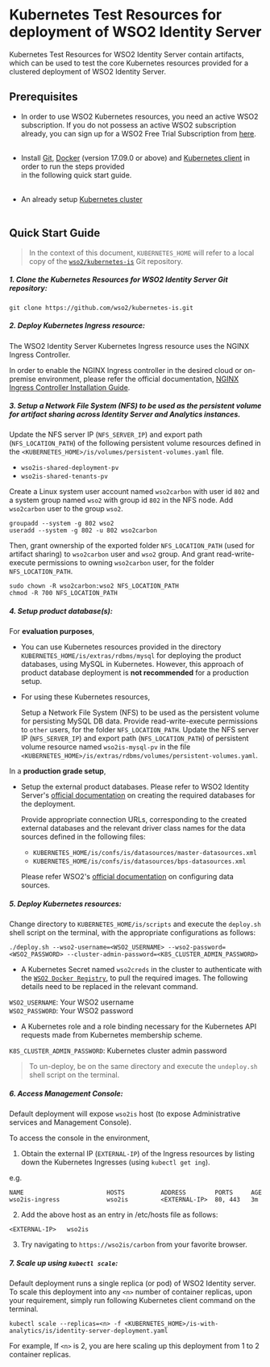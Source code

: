 # Kubernetes Test Resources for deployment of WSO2 Identity Server

Kubernetes Test Resources for WSO2 Identity Server contain artifacts, which can be used to test the core
Kubernetes resources provided for a clustered deployment of WSO2 Identity Server.

## Prerequisites

* In order to use WSO2 Kubernetes resources, you need an active WSO2 subscription. If you do not possess an active WSO2
subscription already, you can sign up for a WSO2 Free Trial Subscription from [here](https://wso2.com/free-trial-subscription).<br><br>

* Install [Git](https://git-scm.com/book/en/v2/Getting-Started-Installing-Git), [Docker](https://www.docker.com/get-docker)
(version 17.09.0 or above) and [Kubernetes client](https://kubernetes.io/docs/tasks/tools/install-kubectl/)
in order to run the steps provided<br>in the following quick start guide.<br><br>

* An already setup [Kubernetes cluster](https://kubernetes.io/docs/setup/pick-right-solution/)<br><br>
 
## Quick Start Guide

>In the context of this document, `KUBERNETES_HOME` will refer to a local copy of the [`wso2/kubernetes-is`](https://github.com/wso2/kubernetes-is/)
Git repository.<br>

##### 1. Clone the Kubernetes Resources for WSO2 Identity Server Git repository:

```
git clone https://github.com/wso2/kubernetes-is.git
```

##### 2. Deploy Kubernetes Ingress resource:

The WSO2 Identity Server Kubernetes Ingress resource uses the NGINX Ingress Controller.

In order to enable the NGINX Ingress controller in the desired cloud or on-premise environment,
please refer the official documentation, [NGINX Ingress Controller Installation Guide](https://kubernetes.github.io/ingress-nginx/deploy/).

##### 3. Setup a Network File System (NFS) to be used as the persistent volume for artifact sharing across Identity Server and Analytics instances.

Update the NFS server IP (`NFS_SERVER_IP`) and export path (`NFS_LOCATION_PATH`) of the following persistent volume resources
defined in the `<KUBERNETES_HOME>/is/volumes/persistent-volumes.yaml` file.

* `wso2is-shared-deployment-pv`
* `wso2is-shared-tenants-pv`

Create a Linux system user account named `wso2carbon` with user id `802` and a system group named `wso2` with group id `802` in the NFS node.
Add `wso2carbon` user to the group `wso2`.

```
groupadd --system -g 802 wso2
useradd --system -g 802 -u 802 wso2carbon
```

Then, grant ownership of the exported folder `NFS_LOCATION_PATH` (used for artifact sharing) to `wso2carbon` user and `wso2` group.
And grant read-write-execute permissions to owning `wso2carbon` user, for the folder `NFS_LOCATION_PATH`.

```
sudo chown -R wso2carbon:wso2 NFS_LOCATION_PATH
chmod -R 700 NFS_LOCATION_PATH
```

##### 4. Setup product database(s):

For **evaluation purposes**,

* You can use Kubernetes resources provided in the directory `KUBERNETES_HOME/is/extras/rdbms/mysql`
for deploying the product databases, using MySQL in Kubernetes. However, this approach of product database deployment is
**not recommended** for a production setup.

* For using these Kubernetes resources,

    Setup a Network File System (NFS) to be used as the persistent volume for persisting MySQL DB data.
    Provide read-write-execute permissions to `other` users, for the folder `NFS_LOCATION_PATH`.
    Update the NFS server IP (`NFS_SERVER_IP`) and export path (`NFS_LOCATION_PATH`) of persistent volume resource
    named `wso2is-mysql-pv` in the file `<KUBERNETES_HOME>/is/extras/rdbms/volumes/persistent-volumes.yaml`.
    
In a **production grade setup**,

* Setup the external product databases. Please refer to WSO2 Identity Server's [official documentation](https://docs.wso2.com/display/IS560/Setting+Up+Separate+Databases+for+Clustering)
  on creating the required databases for the deployment.
  
  Provide appropriate connection URLs, corresponding to the created external databases and the relevant driver class names for the data sources defined in
  the following files:
  
  * `KUBERNETES_HOME/is/confs/is/datasources/master-datasources.xml`
  * `KUBERNETES_HOME/is/confs/is/datasources/bps-datasources.xml`
  
  Please refer WSO2's [official documentation](https://docs.wso2.com/display/ADMIN44x/Configuring+master-datasources.xml) on configuring data sources.
  
##### 5. Deploy Kubernetes resources:

Change directory to `KUBERNETES_HOME/is/scripts` and execute the `deploy.sh` shell script on the terminal, with the appropriate configurations as follows:

```
./deploy.sh --wso2-username=<WSO2_USERNAME> --wso2-password=<WSO2_PASSWORD> --cluster-admin-password=<K8S_CLUSTER_ADMIN_PASSWORD>
```

* A Kubernetes Secret named `wso2creds` in the cluster to authenticate with the [`WSO2 Docker Registry`](https://docker.wso2.com), to pull the required images.
The following details need to be replaced in the relevant command.

`WSO2_USERNAME`: Your WSO2 username<br>
`WSO2_PASSWORD`: Your WSO2 password

* A Kubernetes role and a role binding necessary for the Kubernetes API requests made from Kubernetes membership scheme.

`K8S_CLUSTER_ADMIN_PASSWORD`: Kubernetes cluster admin password

>To un-deploy, be on the same directory and execute the `undeploy.sh` shell script on the terminal.

##### 6. Access Management Console:

Default deployment will expose `wso2is` host (to expose Administrative services and Management Console).

To access the console in the environment,

1. Obtain the external IP (`EXTERNAL-IP`) of the Ingress resources by listing down the Kubernetes Ingresses (using `kubectl get ing`).

e.g.

```
NAME                       HOSTS          ADDRESS        PORTS     AGE
wso2is-ingress             wso2is         <EXTERNAL-IP>  80, 443   3m
```

2. Add the above host as an entry in /etc/hosts file as follows:

```
<EXTERNAL-IP>	wso2is
```

3. Try navigating to `https://wso2is/carbon` from your favorite browser.

##### 7. Scale up using `kubectl scale`:

Default deployment runs a single replica (or pod) of WSO2 Identity server. To scale this deployment into any `<n>` number of
container replicas, upon your requirement, simply run following Kubernetes client command on the terminal.

```
kubectl scale --replicas=<n> -f <KUBERNETES_HOME>/is-with-analytics/is/identity-server-deployment.yaml
```

For example, If `<n>` is 2, you are here scaling up this deployment from 1 to 2 container replicas.
